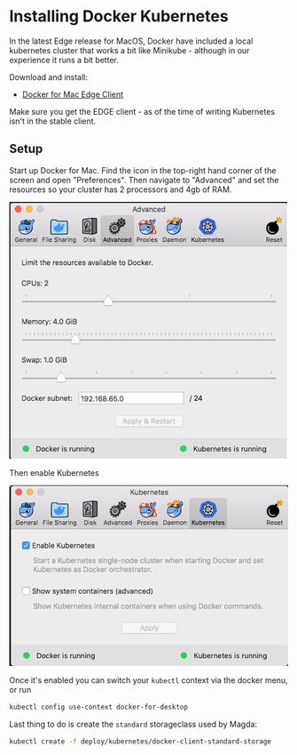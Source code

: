 # Installing Docker Kubernetes

In the latest Edge release for MacOS, Docker have included a local kubernetes cluster that works a bit like Minikube - although in our experience it runs a bit better.

Download and install:

*   [Docker for Mac Edge Client](https://docs.docker.com/docker-for-mac/install/#download-docker-for-mac)

Make sure you get the EDGE client - as of the time of writing Kubernetes isn't in the stable client.

## Setup

Start up Docker for Mac. Find the icon in the top-right hand corner of the screen and open "Preferences". Then navigate to "Advanced" and set the resources so your cluster has 2 processors and 4gb of RAM.

![Advanced Tab Screenshot](./screenshots/set-resources-docker-macos.png)

Then enable Kubernetes

![Kubernetes Tab Screenshot](./screenshots/enable-kubernetes-docker-macos.png)

Once it's enabled you can switch your `kubectl` context via the docker menu, or run

```bash
kubectl config use-context docker-for-desktop
```

Last thing to do is create the `standard` storageclass used by Magda:

```bash
kubectl create -f deploy/kubernetes/docker-client-standard-storage
```
